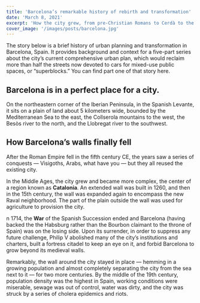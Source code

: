 ```yaml
---
title: 'Barcelona’s remarkable history of rebirth and transformation'
date: 'March 8, 2021'
excerpt: 'How the city grew, from pre-Christian Romans to Cerdà to the 1992 Olympics.'
cover_image: '/images/posts/barcelona.jpg'
---
```


The story below is a brief history of urban planning and transformation in Barcelona, Spain. It provides background and context for a five-part series about the city’s current comprehensive urban plan, which would reclaim more than half the streets now devoted to cars for mixed-use public spaces, or “superblocks.” You can find part one of that story here. 



## Barcelona is in a perfect place for a city.

On the northeastern corner of the Iberian Peninsula, in the Spanish Levante, it sits on a plain of land about 5 kilometers wide, bounded by the Mediterranean Sea to the east, the Collserola mountains to the west, the Besòs river to the north, and the Llobregat river to the southwest.


## How Barcelona’s walls finally fell

After the Roman Empire fell in the fifth century CE, the years saw a series of conquests — Visigoths, Arabs, what have you — but they all reused the existing city.

In the Middle Ages, the city grew and became more complex, the center of a region known as **Catalonia**. An extended wall was built in 1260, and then in the 15th century, the wall was expanded again to encompass the new Raval neighborhood. The part of the plain outside the wall was used for agriculture to provision the city.

n 1714, the **War** of the Spanish Succession ended and Barcelona (having backed the the Habsburg rather than the Bourbon claimant to the throne of Spain) was on the losing side. Upon its surrender, in order to suppress any future challenge, Philip V abolished many of the city’s institutions and charters, built a fortress citadel to keep an eye on it, and forbid Barcelona to grow beyond its medieval walls.

Remarkably, the wall around the city stayed in place — hemming in a growing population and almost completely separating the city from the sea next to it — for two more centuries. By the middle of the 19th century, population density was the highest in Spain, working conditions were miserable, sewage was out of control, water was dirty, and the city was struck by a series of cholera epidemics and riots.